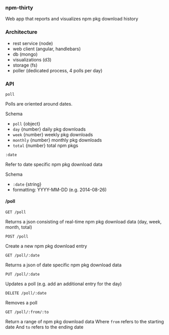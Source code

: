 ### npm-thirty

Web app that reports and visualizes npm pkg download history

### Architecture
* rest service (node)
* web client (angular, handlebars)
* db (mongo)
* visualizations (d3)
* storage (fs)
* poller (dedicated process, 4 polls per day)

### API

`poll`

Polls are oriented around dates.

Schema
* `poll` {object}
* `day` {number} daily pkg downloads
* `week` {number} weekly pkg downloads
* `monthly` {number} monthly pkg downloads
* `total` {number} total npm pkgs

`:date`

Refer to date specific npm pkg download data

Schema
* `:date` {string}
* formatting: YYYY-MM-DD (e.g. 2014-08-26)

#### /poll

`GET /poll`

Returns a json consisting of real-time npm pkg download data (day, week, month, total)

`POST /poll`

Create a new npm pkg download entry

`GET /poll/:date`

Returns a json of date specific npm pkg download data

`PUT /poll/:date`

Updates a poll (e.g. add an additional entry for the day)

`DELETE /poll/:date`

Removes a poll

`GET /poll/:from/:to`

Return a range of npm pkg download data
Where `from` refers to the starting date
And `to` refers to the ending date
